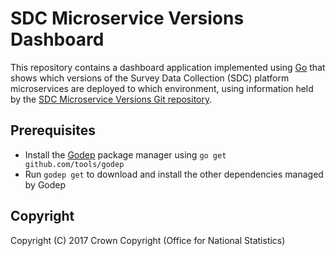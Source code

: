 # SDC Microservice Versions Dashboard
This repository contains a dashboard application implemented using [Go](https://golang.org/) that shows which versions of the Survey Data Collection (SDC) platform microservices are deployed to which environment, using information held by the [SDC Microservice Versions Git repository](https://github.com/ONSdigital/sdc-service-versions).

## Prerequisites
* Install the [Godep](https://github.com/tools/godep) package manager using `go get github.com/tools/godep`
* Run `godep get` to download and install the other dependencies managed by Godep

## Copyright
Copyright (C) 2017 Crown Copyright (Office for National Statistics)